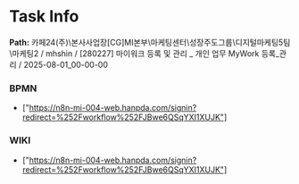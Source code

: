 # Task Info

**Path:** 카페24(주)\본사사업장\[CG]MI본부\마케팅센터\성장주도그룹\디지털마케팅5팀\마케팅2 / mhshin / [280227] 마이워크 등록 및 관리 _ 개인 업무 MyWork 등록_관리 / 2025-08-01_00-00-00

### BPMN
- ["https://n8n-mi-004-web.hanpda.com/signin?redirect=%252Fworkflow%252FJBwe6QSqYXI1XUJK"]

### WIKI
- ["https://n8n-mi-004-web.hanpda.com/signin?redirect=%252Fworkflow%252FJBwe6QSqYXI1XUJK"]

